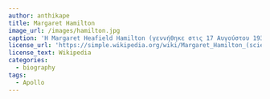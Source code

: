 ```yaml
---
author: anthikape
title: Margaret Hamilton
image_url: /images/hamilton.jpg
caption: 'Η Margaret Heafield Hamilton (γεννήθηκε στις 17 Αυγούστου 1936) είναι Αμερικανίδα επιστήμονας υπολογιστών, μηχανικός συστημάτων και ιδιοκτήτης επιχείρησης. Ήταν διευθύντρια του τμήματος μηχανικής λογισμικού του MIT, το οποίο ανέπτυξε ενσωματωμένο λογισμικό πτήσης για το πρόγραμμα Apollo της NASA'
license_url: 'https://simple.wikipedia.org/wiki/Margaret_Hamilton_(scientist)'
license_text: Wikipedia
categories:
  - biography
tags:
  - Apollo
---
```

